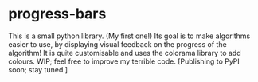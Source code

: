 # progress-bars
This is a small python library. (My first one!)
Its goal is to make algorithms easier to use, by
displaying visual feedback on the progress of the
algorithm! It is quite customisable and uses the
colorama library to add colours. WIP; feel free
to improve my terrible code.
[Publishing to PyPI soon; stay tuned.]
